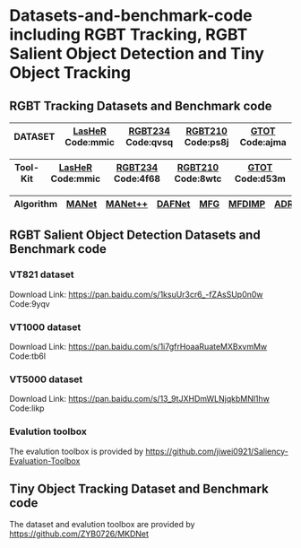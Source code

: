 # Datasets-and-benchmark-code including RGBT Tracking, RGBT Salient Object Detection and Tiny Object Tracking

## RGBT Tracking Datasets and Benchmark code


| DATASET | [LasHeR](https://pan.baidu.com/s/1hZgK_OMHNp0fN20SJNNm9w) Code:mmic | [RGBT234](https://pan.baidu.com/s/1weaiBh0_yH2BQni5eTxHgg) Code:qvsq | [RGBT210](https://pan.baidu.com/s/1FClmX0SH3WarcczkEQbmwA) Code:ps8j |[GTOT](https://pan.baidu.com/s/1zaR6aXh9PVQs063Q_b9zQg) Code:ajma|
| ------------- | ------------- | ------------- | ------------- |------------- |

| Tool-Kit | [LasHeR](https://pan.baidu.com/s/1LRIceZ62x5CHobpyZcGxEQ) Code:mmic | [RGBT234](https://pan.baidu.com/s/1UksOGtD2yl6k8mtB-Wr39A) Code:4f68 | [RGBT210](https://pan.baidu.com/s/1KHMlbhu5R29CJvundGL4Sw) Code:8wtc |[GTOT](https://pan.baidu.com/s/1iVVAXS4LZLvoQSGQnz7ROw) Code:d53m|
| ------------- | ------------- | ------------- | ------------- |------------- |

| Algorithm | [MANet](https://github.com/Alexadlu/MANet) | [MANet++](https://github.com/Alexadlu/MANet_pp) |[DAFNet](https://github.com/mjt1312/DAFNet)|[MFG](https://github.com/hyzcn/MFG_RGBT_Tracking_PyTorch)| [MFDIMP](https://github.com/zhanglichao/end2end_rgbt_tracking) |[ADRNet](https://github.com/zhang-pengyu/ADRNet) |[JMMAC](https://github.com/zhang-pengyu/JMMAC)|
| ------------- | ------------- | ------------- | ------------- |------------- |------------- |------------- |------------- |








## RGBT Salient Object Detection Datasets and Benchmark code
### VT821 dataset
Download Link: https://pan.baidu.com/s/1ksuUr3cr6_-fZAsSUp0n0w Code:9yqv
### VT1000 dataset
Download Link: https://pan.baidu.com/s/1i7gfrHoaaRuateMXBxvmMw Code:tb6l
### VT5000 dataset
Download Link: https://pan.baidu.com/s/13_9tJXHDmWLNjqkbMNl1hw Code:likp
### Evalution toolbox
The evalution toolbox is provided by https://github.com/jiwei0921/Saliency-Evaluation-Toolbox

## Tiny Object Tracking Dataset and Benchmark code
The dataset and evalution toolbox are provided by https://github.com/ZYB0726/MKDNet

